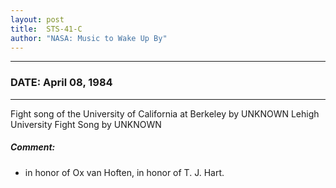 ```yaml
---
layout: post
title:  STS-41-C
author: "NASA: Music to Wake Up By"
---
```


----
### DATE: April 08, 1984
----
Fight song of the University of California at Berkeley by UNKNOWN
Lehigh University Fight Song by UNKNOWN

##### Comment:
* in honor of Ox van Hoften,
in honor of T. J. Hart.
